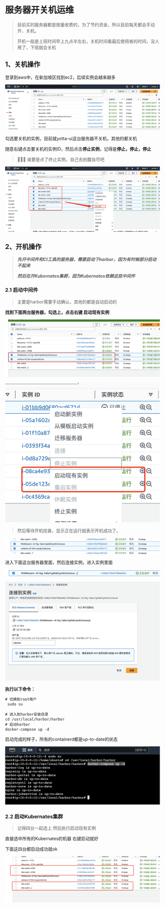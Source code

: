 # 服务器开关机运维

> 目前买的服务器都是按量收费的，为了节约资金，所以目前每天都会手动开、关机。
>
> 开机一般是上班时间早上九点半左右，关机时间看最后使用者的时间，没人用了，下班就会关机

## 1、关机操作

登录到aws中，在新加坡区找到ec2，后续实例会越来越多	

![image-20230531095206897](./image/image-20230531095206897.png)

勾选要关机的实例，目前就yotta-ui这台服务器不关机，其他的都关机

随意右键点击要关机的实例ID，然后点击**停止实例**，记得是**停止，停止，停止**

> 📢📢📢 谁要是点了终止实例，自己去剖腹自尽吧

![image-20230531095417784](./image/image-20230531095417784.png)





## 2、开机操作

> ***先开中间件和CI工具的服务器，需要启动下harbor，因为有时候部分启动不起来***
>
> ***然后在开Kubernates集群，因为Kubernates依赖这些中间件***

### 2.1 启动中间件

> 主要是harbor需要手动确认，其他的都是自动启动的

**找到下面两台服务器，勾选上，点击右键 启动现有实例**

![image-20230531210538214](./image/image-20230531210538214.png)



![image-20230531210634979](./image/image-20230531210634979.png)

> 然后等待开机挖鼻，显示正在运行就表示开机成功了。

![image-20230531210845855](./image/image-20230531210845855.png)



进入下面这台服务器里面，然后连接实例，进入实例里面

![image-20230531210917775](./image/image-20230531210917775.png)

![image-20230531210949247](./image/image-20230531210949247.png)

**执行以下命令：**

```shell
# 切换到root用户
 sudo su

# 进入到harbor安装目录
cd /usr/local/harbor/harbor
# 启动harbor
docker-compose up -d
```

启动完成的样子，所有的containerd都是up-to-date的状态

![image-20230531211245144](./image/image-20230531211245144.png)



### 2.2 启动Kubernates集群

> 记得四台一起选上 然后执行启动现有实例

直接选中所有的Kubernates的机器 右键启动就好

下面这四台都启动成功就ok

![image-20230531211537298](./image/image-20230531211537298.png)

